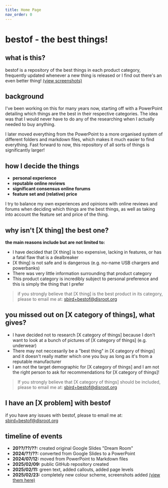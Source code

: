 ```yaml
---
title: Home Page
nav_order: 0
---
```

# bestof - the best things!

## what is this?

bestof is a repository of the best things in each product category, frequently updated whenever a new thing is released or I find out there's an even better thing! [(view screenshots)](screenshots.md)

## background

I've been working on this for many years now, starting off with a PowerPoint detailing which things are the best in their respective categories. The idea was that I would never have to do any of the researching when I actually needed to buy anything. 

I later moved everything from the PowerPoint to a more organised system of different folders and markdown files, which makes it much easier to find everything. Fast forward to now, this repository of all sorts of things is significantly larger!

## how I decide the things

- **personal experience** 
- **reputable online reviews**
- **significant consensus online forums**
- **feature set and (relative) price**

I try to balance my own experiences and opinions with online reviews and forums when deciding which things are the best things, as well as taking into account the feature set and price of the thing.

## why isn't \[X thing] the best one?

**the main reasons include but are not limited to:**
- I have decided that \[X thing] is too expensive, lacking in features, or has a fatal flaw that is a dealbreaker
- \[X thing] is not safe and is dangerous (e.g. no-name USB chargers and powerbanks)
- There was very little information surrounding that product category
- This product category is incredibly subject to personal preference and this is simply the thing that I prefer

> if you strongly believe that \[X thing] is the best product in its category, please to email me at: [sbird+bestof@disroot.org](mailto:sbird+bestof@disroot.org)

## you missed out on \[X category of things], what gives?

- I have decided not to research \[X category of things] because I don't want to look at a bunch of pictures of \[X category of things] (e.g. underwear)
- There may not neccesarily be a "best thing" in \[X category of things] and it doesn't really matter which one you buy as long as it's from a reputable manufacturer
- I am not the target demographic for \[X category of things] and I am not the right person to ask for recommendations for \[X category of things]!

> If you strongly believe that \[X category of things] should be included, please to email me at: [sbird+bestof@disroot.org](mailto:sbird+bestof@disroot.org)

## I have an \[X problem] with bestof

if you have any issues with bestof, please to email me at: [sbird+bestof@disroot.org](mailto:sbird+bestof@disroot.org)

## timeline of events

- **20??/??/??:** created original Google Slides "Dream Room"
- **2024/??/??:** converted from Google Slides to a PowerPoint
- **2024/07/12:** moved from PowerPoint to Markdown files
- **2025/02/09:** public GitHub repository created
- **2025/02/11:** green text, added callouts, added page levels
- **2025/02/23:** completely new colour scheme, screenshots added [(view them here)](screenshots.md)
